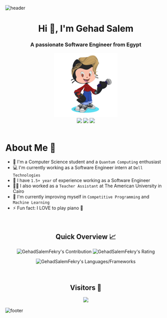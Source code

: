 ![header](https://capsule-render.vercel.app/api?type=waving&color=gradient&height=140&section=header&fontSize=50)

<h1 align="center">Hi 👋, I'm Gehad Salem</h1>
<h3 align="center">A passionate Software Engineer from Egypt</h3>
<div align="center">
    <img src="Github.png" height="200" />
</div>

<div align="center">
    <a href="https://www.linkedin.com/in/gehad-salem/"><img src="https://img.shields.io/badge/LinkedIn-0077B5?style=for-the-badge&logo=linkedin&logoColor=white" /></a>
    <a href="mailto:GehadSalemFekry@aucegypt.edu"><img src="https://img.shields.io/badge/Gmail-D14836?style=for-the-badge&logo=gmail&logoColor=white" /></a>
    <a href="https://facebook.com/GehadSalemFekry"><img src="https://img.shields.io/badge/Facebook-1877F2?style=for-the-badge&logo=facebook&logoColor=white" /></a>
</div>

<br>

<!--
This is a ✨ _special_ ✨ repository because its `README.md` (this file) appears on your GitHub profile.

Here are some ideas to get you started:

- 🔭 I’m currently working on 
- 🌱 I’m currently learning ...
- 👯 I’m looking to collaborate on ...
- 🤔 I’m looking for help with ...
- 💬 Ask me about ...
- 📫 How to reach me: ...
- 😄 Pronouns: ...
- ⚡ Fun fact: ...
- 😎 Further more, I taught over 50 people the MERN tech stack!
-->
<h1>About Me 📌</h1>

- 👋 I'm a Computer Science student and a `Quantum Computing` enthusiast
- 💻 I'm currently working as a Software Engineer intern at `Dell Technologies`
- 🔭 I have `1.5+ year` of experience working as a Software Engineer
- 💁‍♂️ I also worked as a `Teacher Assistant` at The American University in Cairo
- 🌱 I'm currently improving myself in `Competitive Programming` and `Machine Learning`
- ⚡ Fun fact: I LOVE to play piano 🎹

<br />

<h2 align="center">Quick Overview 📈</h2>
  <p align = "center">
</p>

<p align = "center">
  <img src = "https://github-readme-stats.vercel.app/api?username=GehadSalemFekry&count_private=true&theme=dracula&hide_border=true" alt = "GehadSalemFekry's Contribution" width = 400 >
  <img src = "https://github-readme-streak-stats.herokuapp.com?user=GehadSalemFekry&count_private=true&theme=dracula&hide_border=true" alt = "GehadSalemFekry's Rating" width = 400 >
</p>

<p align = "center">
 <img src = "https://github-readme-stats.vercel.app/api/top-langs?username=GehadSalemFekry&show_icons=true&count_private=true&locale=en&layout=compact&langs_count=10&hide_border=true&bg_color=282A36&title_color=DD6387&text_color=fff&icon_color=fff" alt = "GehadSalemFekry's Languages/Frameworks" width = 400 />
</p>

<br />
<h2 align="center">Visitors 👀</h2>
<div align="center" >
  <img src="https://profile-counter.glitch.me/GehadSalemFekry/count.svg"></img>
</div>


![footer](https://capsule-render.vercel.app/api?type=waving&color=gradient&height=140&section=footer)
